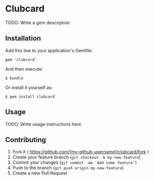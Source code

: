 # Clubcard

TODO: Write a gem description

## Installation

Add this line to your application's Gemfile:

    gem 'clubcard'

And then execute:

    $ bundle

Or install it yourself as:

    $ gem install clubcard

## Usage

TODO: Write usage instructions here

## Contributing

1. Fork it ( https://github.com/[my-github-username]/clubcard/fork )
2. Create your feature branch (`git checkout -b my-new-feature`)
3. Commit your changes (`git commit -am 'Add some feature'`)
4. Push to the branch (`git push origin my-new-feature`)
5. Create a new Pull Request
